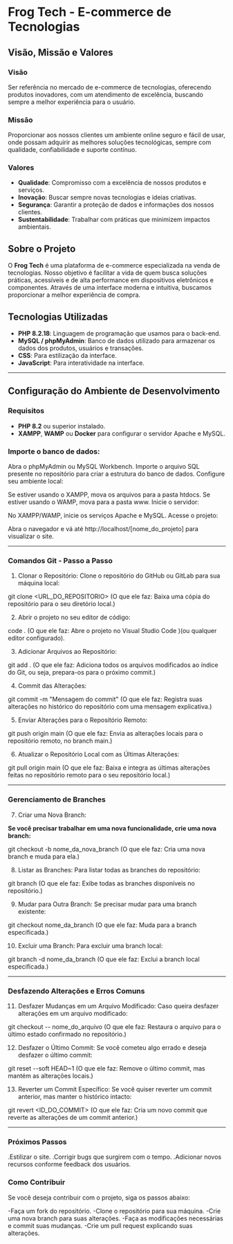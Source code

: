 # **Frog Tech - E-commerce de Tecnologias**

## **Visão, Missão e Valores**

### **Visão**
Ser referência no mercado de e-commerce de tecnologias, oferecendo produtos inovadores, com um atendimento de excelência, buscando sempre a melhor experiência para o usuário.

### **Missão**
Proporcionar aos nossos clientes um ambiente online seguro e fácil de usar, onde possam adquirir as melhores soluções tecnológicas, sempre com qualidade, confiabilidade e suporte contínuo.

### **Valores**
- **Qualidade**: Compromisso com a excelência de nossos produtos e serviços.
- **Inovação**: Buscar sempre novas tecnologias e ideias criativas.
- **Segurança**: Garantir a proteção de dados e informações dos nossos clientes.
- **Sustentabilidade**: Trabalhar com práticas que minimizem impactos ambientais.

## **Sobre o Projeto**

O **Frog Tech** é uma plataforma de e-commerce especializada na venda de tecnologias. Nosso objetivo é facilitar a vida de quem busca soluções práticas, acessíveis e de alta performance em dispositivos eletrônicos e componentes. Através de uma interface moderna e intuitiva, buscamos proporcionar a melhor experiência de compra.

## **Tecnologias Utilizadas**

- **PHP 8.2.18**: Linguagem de programação que usamos para o back-end.
- **MySQL / phpMyAdmin**: Banco de dados utilizado para armazenar os dados dos produtos, usuários e transações.
- **CSS**: Para estilização da interface.
- **JavaScript**: Para interatividade na interface.

---

## **Configuração do Ambiente de Desenvolvimento**

### **Requisitos**
- **PHP 8.2** ou superior instalado.
- **XAMPP**, **WAMP** ou **Docker** para configurar o servidor Apache e MySQL.

### **Importe o banco de dados:**

Abra o phpMyAdmin ou MySQL Workbench.
Importe o arquivo SQL presente no repositório para criar a estrutura do banco de dados.
Configure seu ambiente local:

Se estiver usando o XAMPP, mova os arquivos para a pasta htdocs.
Se estiver usando o WAMP, mova para a pasta www.
Inicie o servidor:

No XAMPP/WAMP, inicie os serviços Apache e MySQL.
Acesse o projeto:

Abra o navegador e vá até http://localhost/[nome_do_projeto] para visualizar o site.

---

### **Comandos Git - Passo a Passo**

1. Clonar o Repositório:
Clone o repositório do GitHub ou GitLab para sua máquina local:

git clone <URL_DO_REPOSITORIO>
(O que ele faz: Baixa uma cópia do repositório para o seu diretório local.)

2. Abrir o projeto no seu editor de código:

code .
(O que ele faz: Abre o projeto no Visual Studio Code )(ou qualquer editor configurado).

3. Adicionar Arquivos ao Repositório:

git add .
(O que ele faz: Adiciona todos os arquivos modificados ao índice do Git, ou seja, prepara-os para o próximo commit.)

4. Commit das Alterações:

git commit -m "Mensagem do commit"
(O que ele faz: Registra suas alterações no histórico do repositório com uma mensagem explicativa.)

5. Enviar Alterações para o Repositório Remoto:

git push origin main
(O que ele faz: Envia as alterações locais para o repositório remoto, no branch main.)

6. Atualizar o Repositório Local com as Últimas Alterações:

git pull origin main
(O que ele faz: Baixa e integra as últimas alterações feitas no repositório remoto para o seu repositório local.)

---

### **Gerenciamento de Branches**

7. Criar uma Nova Branch:

**Se você precisar trabalhar em uma nova funcionalidade, crie uma nova branch:**


git checkout -b nome_da_nova_branch
(O que ele faz: Cria uma nova branch e muda para ela.)

8. Listar as Branches:
Para listar todas as branches do repositório:

git branch
(O que ele faz: Exibe todas as branches disponíveis no repositório.)

9. Mudar para Outra Branch:
Se precisar mudar para uma branch existente:

git checkout nome_da_branch
(O que ele faz: Muda para a branch especificada.)

10. Excluir uma Branch:
Para excluir uma branch local:

git branch -d nome_da_branch
(O que ele faz: Exclui a branch local especificada.)

---

### **Desfazendo Alterações e Erros Comuns**

11. Desfazer Mudanças em um Arquivo Modificado:
Caso queira desfazer alterações em um arquivo modificado:

git checkout -- nome_do_arquivo
(O que ele faz: Restaura o arquivo para o último estado confirmado no repositório.)

12. Desfazer o Último Commit:
Se você cometeu algo errado e deseja desfazer o último commit:

git reset --soft HEAD~1
(O que ele faz: Remove o último commit, mas mantém as alterações locais.)

13. Reverter um Commit Específico:
Se você quiser reverter um commit anterior, mas manter o histórico intacto:

git revert <ID_DO_COMMIT>
(O que ele faz: Cria um novo commit que reverte as alterações de um commit anterior.)

---

### Próximos Passos

.Estilizar o site.
.Corrigir bugs que surgirem com o tempo.
.Adicionar novos recursos conforme feedback dos usuários.

### Como Contribuir

Se você deseja contribuir com o projeto, siga os passos abaixo:

-Faça um fork do repositório.
-Clone o repositório para sua máquina.
-Crie uma nova branch para suas alterações.
-Faça as modificações necessárias e commit suas mudanças.
-Crie um pull request explicando suas alterações.





